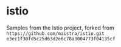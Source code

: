 # istio

Samples from the Istio project, forked from `https://github.com/maistra/istio.git e3ec1f30fd5c25d63d2e6c78a3004773f04135cf`
